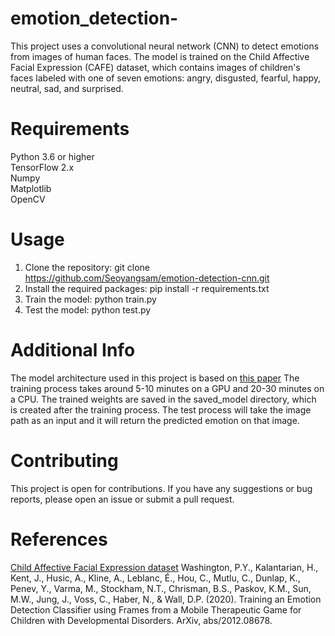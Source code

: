 # emotion_detection-

This project uses a convolutional neural network (CNN) to detect emotions from images of human faces. The model is trained on the Child Affective Facial Expression (CAFE) dataset, which contains images of children's faces labeled with one of seven emotions: angry, disgusted, fearful, happy, neutral, sad, and surprised.

# Requirements
Python 3.6 or higher<br>
TensorFlow 2.x<br>
Numpy<br>
Matplotlib<br>
OpenCV<br>

# Usage
1. Clone the repository: git clone https://github.com/Seoyangsam/emotion-detection-cnn.git
2. Install the required packages: pip install -r requirements.txt
3. Train the model: python train.py
4. Test the model: python test.py

# Additional Info
The model architecture used in this project is based on [this paper](https://pediatrics.jmir.org/2022/2/e26760)
The training process takes around 5-10 minutes on a GPU and 20-30 minutes on a CPU.
The trained weights are saved in the saved_model directory, which is created after the training process.
The test process will take the image path as an input and it will return the predicted emotion on that image.

# Contributing
This project is open for contributions. If you have any suggestions or bug reports, please open an issue or submit a pull request.

# References
[Child Affective Facial Expression dataset](https://nyu.databrary.org/volume/30)
Washington, P.Y., Kalantarian, H., Kent, J., Husic, A., Kline, A., Leblanc, É., Hou, C., Mutlu, C., Dunlap, K., Penev, Y., Varma, M., Stockham, N.T., Chrisman, B.S., Paskov, K.M., Sun, M.W., Jung, J., Voss, C., Haber, N., & Wall, D.P. (2020). Training an Emotion Detection Classifier using Frames from a Mobile Therapeutic Game for Children with Developmental Disorders. ArXiv, abs/2012.08678. 
